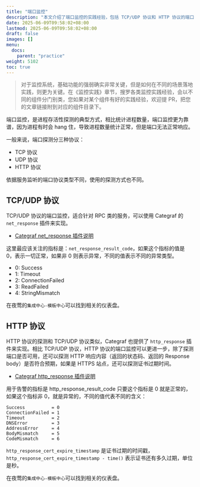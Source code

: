```yaml
---
title: "端口监控"
description: "本文介绍了端口监控的实践经验，包括 TCP/UDP 协议和 HTTP 协议的端口监控。使用 Categraf 的 net_response 和 http_response 插件来实现端口监控，并提供了相关的仪表盘链接。"
date: 2025-06-09T09:58:02+08:00
lastmod: 2025-06-09T09:58:02+08:00
draft: false
images: []
menu:
  docs:
    parent: "practice"
weight: 5102
toc: true
---
```


> 对于监控系统，基础功能的强弱确实非常关键，但是如何在不同的场景落地实践，则更为关键。在《监控实践》章节，搜罗各类监控实践经验，会以不同的组件分门别类，您如果对某个组件有好的实践经验，欢迎提 PR，把您的文章链接附到对应的组件目录下。

端口监控，是进程存活性探测的典型方式，相比统计进程数量，端口监控更为靠谱，因为进程有时会 hang 住，导致进程数量统计正常，但是端口无法正常响应。

一般来说，端口探测分三种协议：

- TCP 协议
- UDP 协议
- HTTP 协议

依据服务监听的端口协议类型不同，使用的探测方式也不同。

## TCP/UDP 协议

TCP/UDP 协议的端口监控，适合针对 RPC 类的服务，可以使用 Categraf 的 `net_response` 插件来实现。

- [Categraf net_response 插件说明](https://github.com/flashcatcloud/categraf/blob/main/inputs/net_response/README.md)

这里最应该关注的指标是：`net_response_result_code`，如果这个指标的值是 0，表示一切正常，如果非 0 则表示异常，不同的值表示不同的异常类型。

- 0: Success
- 1: Timeout
- 2: ConnectionFailed
- 3: ReadFailed
- 4: StringMismatch

在夜莺的`集成中心-模板中心`可以找到相关的仪表盘。

## HTTP 协议

HTTP 协议的探测和 TCP/UDP 协议类似，Categraf 也提供了 `http_response` 插件来实现。相比 TCP/UDP 协议，HTTP 协议的端口监控可以更进一步，除了探测端口是否可用，还可以探测 HTTP 响应内容（返回的状态码、返回的 Response body）是否符合预期，如果是 HTTPS 站点，还可以探测证书过期时间。

- [Categraf http_response 插件说明](https://flashcat.cloud/docs/content/flashcat-monitor/categraf/plugin/http-response/)

用于告警的指标是 http_response_result_code 只要这个指标是 0 就是正常的，如果这个指标非 0，就是异常的，不同的值代表不同的含义：

```
Success          = 0
ConnectionFailed = 1
Timeout          = 2
DNSError         = 3
AddressError     = 4
BodyMismatch     = 5
CodeMismatch     = 6
```

`http_response_cert_expire_timestamp` 是证书过期的时间戳，`http_response_cert_expire_timestamp - time()` 表示证书还有多久过期，单位是秒。

在夜莺的`集成中心-模板中心`可以找到相关的仪表盘。

